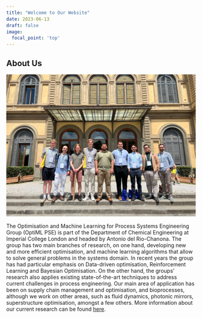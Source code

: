```yaml
---
title: "Welcome to Our Website"
date: 2023-06-13
draft: false
image: 
  focal_point: 'top'
---
```


## About Us

![Group photo](featured.jpg)

The Optimisation and Machine Learning for Process Systems Engineering Group (OptiML PSE) is part of the Department of Chemical Engineering at Imperial College London and headed by Antonio del Rio-Chanona.
The group has two main branches of research, on one hand, developing new and more efficient optimisation, and machine learning algorithms that allow to solve general problems in the systems domain. In recent years the group has had particular emphasis on Data-driven optimisation, Reinforcement Learning and Bayesian Optimisation. On the other hand, the groups’ research also applies existing state-of-the-art techniques to address current challenges in process engineering. Our main area of application has been on supply chain management and optimisation, and bioprocesses, although we work on other areas, such as fluid dynamics, photonic mirrors, superstructure optimisation, amongst a few others.
More information about our current research can be found [here](https://optimalpse.github.io/research/).

